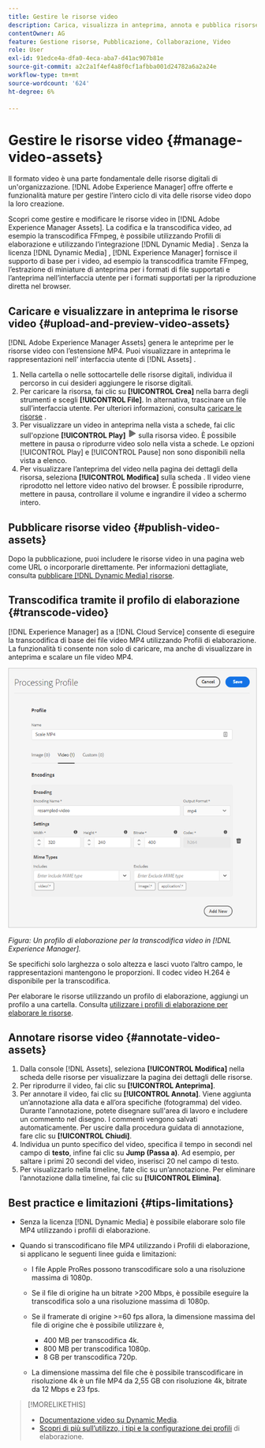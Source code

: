 ```yaml
---
title: Gestire le risorse video
description: Carica, visualizza in anteprima, annota e pubblica risorse video in [!DNL Adobe Experience Manager].
contentOwner: AG
feature: Gestione risorse, Pubblicazione, Collaborazione, Video
role: User
exl-id: 91edce4a-dfa0-4eca-aba7-d41ac907b81e
source-git-commit: a2c2a1f4ef4a8f0cf1afbba001d24782a6a2a24e
workflow-type: tm+mt
source-wordcount: '624'
ht-degree: 6%

---
```


# Gestire le risorse video {#manage-video-assets}

Il formato video è una parte fondamentale delle risorse digitali di un&#39;organizzazione. [!DNL Adobe Experience Manager] offre offerte e funzionalità mature per gestire l’intero ciclo di vita delle risorse video dopo la loro creazione.

Scopri come gestire e modificare le risorse video in [!DNL Adobe Experience Manager Assets]. La codifica e la transcodifica video, ad esempio la transcodifica FFmpeg, è possibile utilizzando Profili di elaborazione e utilizzando l’integrazione [!DNL Dynamic Media] . Senza la licenza [!DNL Dynamic Media] , [!DNL Experience Manager] fornisce il supporto di base per i video, ad esempio la transcodifica tramite FFmpeg, l’estrazione di miniature di anteprima per i formati di file supportati e l’anteprima nell’interfaccia utente per i formati supportati per la riproduzione diretta nel browser.

## Caricare e visualizzare in anteprima le risorse video {#upload-and-preview-video-assets}

[!DNL Adobe Experience Manager Assets] genera le anteprime per le risorse video con l’estensione MP4. Puoi visualizzare in anteprima le rappresentazioni nell’ interfaccia utente di [!DNL Assets] .

1. Nella cartella o nelle sottocartelle delle risorse digitali, individua il percorso in cui desideri aggiungere le risorse digitali.
1. Per caricare la risorsa, fai clic su **[!UICONTROL Crea]** nella barra degli strumenti e scegli **[!UICONTROL File]**. In alternativa, trascinare un file sull’interfaccia utente. Per ulteriori informazioni, consulta [caricare le risorse](manage-digital-assets.md#uploading-assets) .
1. Per visualizzare un video in anteprima nella vista a schede, fai clic sull&#39;opzione **[!UICONTROL Play]** ![play](assets/do-not-localize/play.png) sulla risorsa video. È possibile mettere in pausa o riprodurre video solo nella vista a schede. Le opzioni [!UICONTROL Play] e [!UICONTROL Pause] non sono disponibili nella vista a elenco.
1. Per visualizzare l’anteprima del video nella pagina dei dettagli della risorsa, seleziona **[!UICONTROL Modifica]** sulla scheda . Il video viene riprodotto nel lettore video nativo del browser. È possibile riprodurre, mettere in pausa, controllare il volume e ingrandire il video a schermo intero.

## Pubblicare risorse video {#publish-video-assets}

Dopo la pubblicazione, puoi includere le risorse video in una pagina web come URL o incorporarle direttamente. Per informazioni dettagliate, consulta [pubblicare [!DNL Dynamic Media] risorse](/help/assets/dynamic-media/publishing-dynamicmedia-assets.md).

## Transcodifica tramite il profilo di elaborazione {#transcode-video}

[!DNL Experience Manager] as a  [!DNL Cloud Service] consente di eseguire la transcodifica di base dei file video MP4 utilizzando Profili di elaborazione. La funzionalità ti consente non solo di caricare, ma anche di visualizzare in anteprima e scalare un file video MP4.

![Crea profilo di elaborazione per la transcodifica video in  [!DNL Experience Manager]](assets/video-processing-profile-for-mp4.png)

*Figura: Un profilo di elaborazione per la transcodifica video in  [!DNL Experience Manager].*

Se specifichi solo larghezza o solo altezza e lasci vuoto l’altro campo, le rappresentazioni mantengono le proporzioni. Il codec video H.264 è disponibile per la transcodifica.

Per elaborare le risorse utilizzando un profilo di elaborazione, aggiungi un profilo a una cartella. Consulta [utilizzare i profili di elaborazione per elaborare le risorse](/help/assets/asset-microservices-configure-and-use.md#use-profiles).

## Annotare risorse video {#annotate-video-assets}

1. Dalla console [!DNL Assets], seleziona **[!UICONTROL Modifica]** nella scheda delle risorse per visualizzare la pagina dei dettagli delle risorse.
1. Per riprodurre il video, fai clic su **[!UICONTROL Anteprima]**.
1. Per annotare il video, fai clic su **[!UICONTROL Annota]**. Viene aggiunta un’annotazione alla data e all’ora specifiche (fotogramma) del video. Durante l&#39;annotazione, potete disegnare sull&#39;area di lavoro e includere un commento nel disegno. I commenti vengono salvati automaticamente. Per uscire dalla procedura guidata di annotazione, fare clic su **[!UICONTROL Chiudi]**.
1. Individua un punto specifico del video, specifica il tempo in secondi nel campo di **testo**, infine fai clic su **Jump (Passa a)**. Ad esempio, per saltare i primi 20 secondi del video, inserisci 20 nel campo di testo.
1. Per visualizzarlo nella timeline, fate clic su un’annotazione. Per eliminare l’annotazione dalla timeline, fai clic su **[!UICONTROL Elimina]**.

## Best practice e limitazioni {#tips-limitations}

* Senza la licenza [!DNL Dynamic Media] è possibile elaborare solo file MP4 utilizzando i profili di elaborazione.
* Quando si transcodificano file MP4 utilizzando i Profili di elaborazione, si applicano le seguenti linee guida e limitazioni:

   * I file Apple ProRes possono transcodificare solo a una risoluzione massima di 1080p.
   * Se il file di origine ha un bitrate >200 Mbps, è possibile eseguire la transcodifica solo a una risoluzione massima di 1080p.
   * Se il framerate di origine >=60 fps allora, la dimensione massima del file di origine che è possibile utilizzare è,

      * 400 MB per transcodifica 4k.
      * 800 MB per transcodifica 1080p.
      * 8 GB per transcodifica 720p.
   * La dimensione massima del file che è possibile transcodificare in risoluzione 4k è un file MP4 da 2,55 GB con risoluzione 4k, bitrate da 12 Mbps e 23 fps.


>[!MORELIKETHIS]
>
>* [Documentazione video su Dynamic Media](/help/assets/dynamic-media/video.md).
>* [Scopri di più sull’utilizzo, i tipi e la configurazione dei profili](/help/assets/asset-microservices-configure-and-use.md) di elaborazione.

